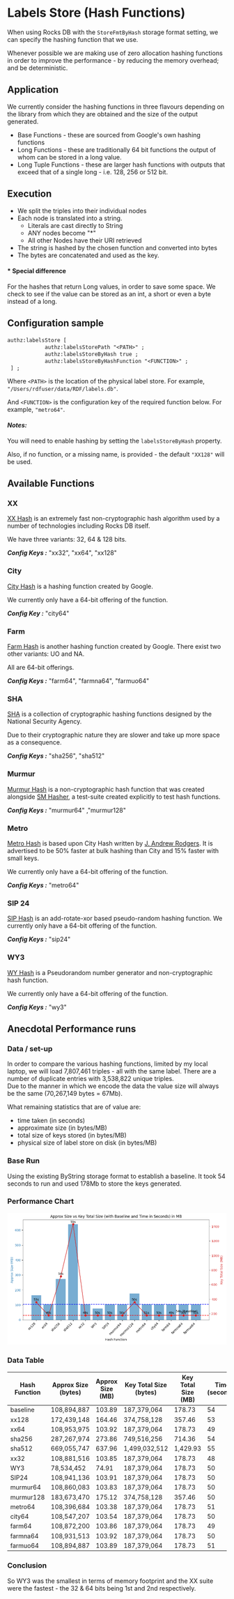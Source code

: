 # Labels Store (Hash Functions)

When using Rocks DB with the `StoreFmtByHash` storage format setting, we can specify the hashing function that we use.

Whenever possible we are making use of zero allocation hashing functions in order to improve the performance - by reducing the memory overhead; and be deterministic. 

## Application

We currently consider the hashing functions in three flavours depending on the library from which they are obtained and the size of the output generated.
- Base Functions - these are sourced from Google's own hashing functions
- Long Functions - these are traditionally 64 bit functions the output of whom can be stored in a long value.
- Long Tuple Functions - these are larger hash functions with outputs that exceed that of a single long - i.e. 128, 256 or 512 bit. 

## Execution
- We split the triples into their individual nodes
- Each node is translated into a string.
  - Literals are cast directly to String
  - ANY nodes become "*"
  - All other Nodes have their URI retrieved
- The string is hashed by the chosen function and converted into bytes
- The bytes are concatenated and used as the key.

#### \* Special difference
For the hashes that return Long values, in order to save some space. We check to see if the value can be stored as an int, a short or even a byte instead of a long.

## Configuration sample
```
authz:labelsStore [
            authz:labelsStorePath "<PATH>" ;
            authz:labelsStoreByHash true ;
            authz:labelsStoreByHashFunction "<FUNCTION>" ;
 ] ; 
```
Where `<PATH>` is the location of the physical label store. For example, `"/Users/rdfuser/data/RDF/labels.db"`.

And `<FUNCTION>` is the configuration key of the required function below. For example, `"metro64"`.

#### *Notes:*
You will need to enable hashing by setting the `labelsStoreByHash` property. 

Also, if no function, or a missing name, is provided - the default `"XX128"` will be used.  

## Available Functions

### XX
[XX Hash](https://xxhash.com/) is an extremely fast non-cryptographic hash algorithm used by a number of technologies including Rocks DB itself. 

We have three variants: 32, 64 & 128 bits.

**_Config Keys :_** "xx32", "xx64", "xx128"

### City
[City Hash](https://github.com/google/cityhash) is a hashing function created by Google. 

We currently only have a 64-bit offering of the function.

**_Config Key :_** "city64"

### Farm
[Farm Hash](https://github.com/google/farmhash) is another hashing function created by Google.
There exist two other variants: UO and NA. 

All are 64-bit offerings.

**_Config Keys :_** "farm64", "farmna64", "farmuo64"

### SHA
[SHA](https://en.wikipedia.org/wiki/SHA-2) is a collection of cryptographic hashing functions designed by the National Security Agency. 

Due to their cryptographic nature they are slower and take up more space as a consequence.  

**_Config Keys :_** "sha256", "sha512"

### Murmur
[Murmur Hash](https://en.wikipedia.org/wiki/MurmurHash)  is a non-cryptographic hash function that was created alongside [SM Hasher](https://github.com/aappleby/smhasher), a test-suite created explicitly to test hash functions. 

**_Config Keys :_** "murmur64" ,"murmur128"

### Metro
[Metro Hash](https://github.com/jandrewrogers/MetroHash) is based upon City Hash written by [J. Andrew Rodgers](https://www.jandrewrogers.com/2015/05/27/metrohash/).
It is advertised to be 50% faster at bulk hashing than City and 15% faster with small keys. 

We currently only have a 64-bit offering of the function.

**_Config Keys :_**  "metro64"

### SIP 24
[SIP Hash](https://en.wikipedia.org/wiki/SipHash) is an add-rotate-xor based pseudo-random hashing function.
We currently only have a 64-bit offering of the function.

**_Config Keys :_**  "sip24"

### WY3
[WY Hash](https://github.com/wangyi-fudan/wyhash) is a Pseudorandom number generator and non-cryptographic hash function.

We currently only have a 64-bit offering of the function.

**_Config Keys :_**  "wy3"

## Anecdotal Performance runs

### Data / set-up
In order to compare the various hashing functions, limited by my local laptop, we will load 7,807,461 triples - all with the same label. There are a number of duplicate entries with 3,538,822 unique triples.  
Due to the manner in which we encode the data the value size will always be the same (70,267,149 bytes = 67Mb).

What remaining statistics that are of value are:
- time taken (in seconds)
- approximate size (in bytes/MB)
- total size of keys stored (in bytes/MB)
- physical size of label store on disk (in bytes/MB)

### Base Run
Using the existing ByString storage format to establish a baseline. It took 54 seconds to run and used 178Mb to store the keys generated.

### Performance Chart
![Hash Functions](./images/hash_functions.png)

### Data Table
| Hash Function | Approx Size (bytes) | Approx Size (MB) | Key Total Size (bytes) | Key Total Size (MB) | Time (seconds) |
|---------------|---------------------|------------------|------------------------|---------------------|----------------|
| baseline      | 108,894,887         | 103.89           | 187,379,064            | 178.73              | 54             |
| xx128         | 172,439,148         | 164.46           | 374,758,128            | 357.46              | 53             |
| xx64          | 108,953,975         | 103.92           | 187,379,064            | 178.73              | 49             |
| sha256        | 287,267,974         | 273.86           | 749,516,256            | 714.36              | 54             |
| sha512        | 669,055,747         | 637.96           | 1,499,032,512          | 1,429.93            | 55             |
| xx32          | 108,881,516         | 103.85           | 187,379,064            | 178.73              | 48             |
| WY3           | 78,534,452          | 74.91            | 187,379,064            | 178.73              | 50             |
| SIP24         | 108,941,136         | 103.91           | 187,379,064            | 178.73              | 50             |
| murmur64      | 108,860,083         | 103.83           | 187,379,064            | 178.73              | 50             |
| murmur128     | 183,673,470         | 175.12           | 374,758,128            | 357.46              | 50             |
| metro64       | 108,396,684         | 103.38           | 187,379,064            | 178.73              | 51             |
| city64        | 108,547,207         | 103.54           | 187,379,064            | 178.73              | 50             |
| farm64        | 108,872,200         | 103.86           | 187,379,064            | 178.73              | 49             |
| farmna64      | 108,931,513         | 103.92           | 187,379,064            | 178.73              | 50             |
| farmuo64      | 108,894,887         | 103.89           | 187,379,064            | 178.73              | 51             |


### Conclusion
So WY3 was the smallest in terms of memory footprint and the XX suite were the fastest - the 32 & 64 bits being 1st and 2nd respectively. 